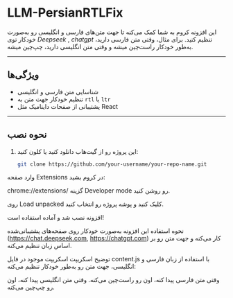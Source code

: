 # LLM-PersianRTLFix


این افزونه کروم به شما کمک می‌کنه تا جهت متن‌های فارسی و انگلیسی رو به‌صورت خودکار توی *Deepseek* , *chatgpt* تنظیم کنید. برای مثال، وقتی متن فارسی دارید، به‌طور خودکار راست‌چین میشه و وقتی متن انگلیسی دارید، چپ‌چین میشه.

---

## ویژگی‌ها
- شناسایی متن فارسی و انگلیسی
- تنظیم خودکار جهت متن به `rtl` یا `ltr`
- پشتیبانی از صفحات داینامیک مثل React

---

## نحوه نصب

1. این پروژه رو از گیت‌هاب دانلود کنید یا کلون کنید:
   ```bash
   git clone https://github.com/your-username/your-repo-name.git
وارد صفحه Extensions در کروم بشید:


chrome://extensions/
گزینه Developer mode رو روشن کنید.

روی Load unpacked کلیک کنید و پوشه پروژه رو انتخاب کنید.

افزونه نصب شد و آماده استفاده است!

نحوه استفاده
این افزونه به‌صورت خودکار روی صفحه‌های پشتیبانی‌شده (https://chat.deepseek.com, https://chatgpt.com)  کار می‌کنه و جهت متن رو بر اساس زبان تنظیم می‌کنه.

توضیح اسکریپت
اسکریپت موجود در فایل content.js با استفاده از زبان فارسی و انگلیسی، جهت متن رو به‌طور خودکار تنظیم می‌کنه:

وقتی متن فارسی پیدا کنه، اون رو راست‌چین می‌کنه.
وقتی متن انگلیسی پیدا کنه، اون رو چپ‌چین می‌کنه.
